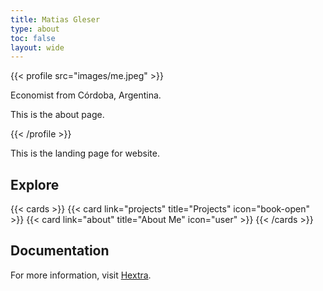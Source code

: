 ```yaml
---
title: Matias Gleser 
type: about
toc: false
layout: wide
---
```



{{< profile src="images/me.jpeg" >}}

Economist from Córdoba, Argentina.

This is the about page.


{{< /profile >}}


This is the landing page for website.

## Explore

{{< cards >}}
  {{< card link="projects" title="Projects" icon="book-open" >}}
  {{< card link="about" title="About Me" icon="user" >}}
{{< /cards >}}

## Documentation

For more information, visit [Hextra](https://imfing.github.io/hextra).
